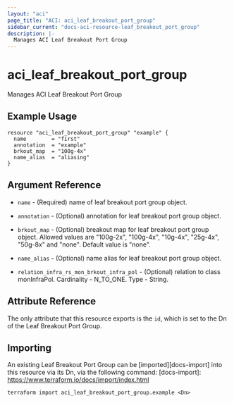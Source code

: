 ```yaml
---
layout: "aci"
page_title: "ACI: aci_leaf_breakout_port_group"
sidebar_current: "docs-aci-resource-leaf_breakout_port_group"
description: |-
  Manages ACI Leaf Breakout Port Group
---
```


# aci_leaf_breakout_port_group #
Manages ACI Leaf Breakout Port Group

## Example Usage ##

```hcl
resource "aci_leaf_breakout_port_group" "example" {
  name        = "first"
  annotation  = "example"
  brkout_map  = "100g-4x"
  name_alias  = "aliasing"
}
```


## Argument Reference ##
* `name` - (Required) name of leaf breakout port group object.
* `annotation` - (Optional) annotation for leaf breakout port group object.
* `brkout_map` - (Optional) breakout map for leaf breakout port group object. Allowed values are "100g-2x", "100g-4x", "10g-4x", "25g-4x", "50g-8x" and "none". Default value is "none".
* `name_alias` - (Optional) name alias for leaf breakout port group object.

* `relation_infra_rs_mon_brkout_infra_pol` - (Optional) relation to class monInfraPol. Cardinality - N_TO_ONE. Type - String.
                


## Attribute Reference

The only attribute that this resource exports is the `id`, which is set to the
Dn of the Leaf Breakout Port Group.

## Importing ##

An existing Leaf Breakout Port Group can be [imported][docs-import] into this resource via its Dn, via the following command:
[docs-import]: https://www.terraform.io/docs/import/index.html


```
terraform import aci_leaf_breakout_port_group.example <Dn>
```
